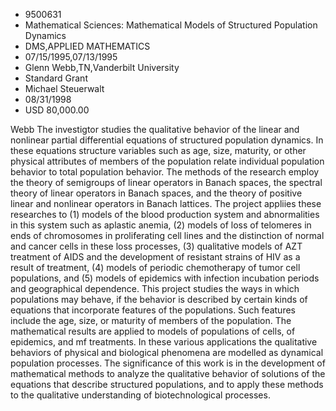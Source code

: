 
* 9500631
* Mathematical Sciences: Mathematical Models of Structured Population Dynamics
* DMS,APPLIED MATHEMATICS
* 07/15/1995,07/13/1995
* Glenn Webb,TN,Vanderbilt University
* Standard Grant
* Michael Steuerwalt
* 08/31/1998
* USD 80,000.00

Webb The investigtor studies the qualitative behavior of the linear and
nonlinear partial differential equations of structured population dynamics. In
these equations structure variables such as age, size, maturity, or other
physical attributes of members of the population relate individual population
behavior to total population behavior. The methods of the research employ the
theory of semigroups of linear operators in Banach spaces, the spectral theory
of linear operators in Banach spaces, and the theory of positive linear and
nonlinear operators in Banach lattices. The project appliies these researches to
(1) models of the blood production system and abnormalities in this system such
as aplastic anemia, (2) models of loss of telomeres in ends of chromosomes in
proliferating cell lines and the distinction of normal and cancer cells in these
loss processes, (3) qualitative models of AZT treatment of AIDS and the
development of resistant strains of HIV as a result of treatment, (4) models of
periodic chemotherapy of tumor cell populations, and (5) models of epidemics
with infection incubation periods and geographical dependence. This project
studies the ways in which populations may behave, if the behavior is described
by certain kinds of equations that incorporate features of the populations. Such
features include the age, size, or maturity of members of the population. The
mathematical results are applied to models of populations of cells, of
epidemics, and mf treatments. In these various applications the qualitative
behaviors of physical and biological phenomena are modelled as dynamical
population processes. The significance of this work is in the development of
mathematical methods to analyze the qualitative behavior of solutions of the
equations that describe structured populations, and to apply these methods to
the qualitative understanding of biotechnological processes.

